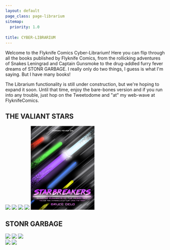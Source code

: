 ```yaml
---
layout: default
page_class: page-librarium
sitemap:
  priority: 1.0

title: CYBER-LIBRARIUM
---
```


Welcome to the Flyknife Comics Cyber-Librarium! Here you can flip through all the books published by Flyknife Comics, from the rollicking adventures of Snakes Leningrad and Captain Gunsmoke to the drug-addled furry fever dreams of STONR GARBAGE. I really only do two things, I guess is what I'm saying. But I have many books!

The Librarium functionality is still under construction, but we're hoping to expand it soon. Until that time, enjoy the 	bare-bones version and if you run into any trouble, just hop on the Tweetodome and "at" my web-wave at FlyknifeComics.

<div class="shelf">
	<h2>THE VALIANT STARS</h2>
	<a href="/gallery/2014jam"><img class="cover" src="/images/comics/covers/2014Jam.png" /></a>
	<a href="/gallery/kobrastallion1"><img class="cover" src="/images/comics/covers/kobraStallion.png" /></a>
	<a href="/gallery/kobrastallion2"><img class="cover" src="/images/comics/covers/kobraStallion2.png" /></a>
	<a href="/gallery/starbreakers1"><img class="cover" src="/images/comics/covers/starbreakers1.png" /></a>
	<a href="/gallery/starbreakers2"><img class="cover" src="/images/comics/covers/starbreakers2.png" /></a>
</div>

<div class="shelf">
	<h2>STONR GARBAGE</h2>
	<a href="/gallery/stonrgarbage1/"><img class="cover" src="/images/comics/covers/stonrgarbage1.png" /></a>
	<a href="/gallery/stonrgarbage2/"><img class="cover" src="/images/comics/covers/stonrgarbage2.png" /></a>
	<a href="/gallery/stonrgarbage3/"><img class="cover" src="/images/comics/covers/stonrgarbage3.png" /></a>
</div>
<div class="shelf">
	<a href="/gallery/stonrgarbage4/"><img class="cover" src="/images/comics/covers/stonrgarbage4.png" /></a>
	<a href="/gallery/stonrgarbage5/"><img class="cover" src="/images/comics/covers/stonrgarbage5.png" /></a>
</div>
